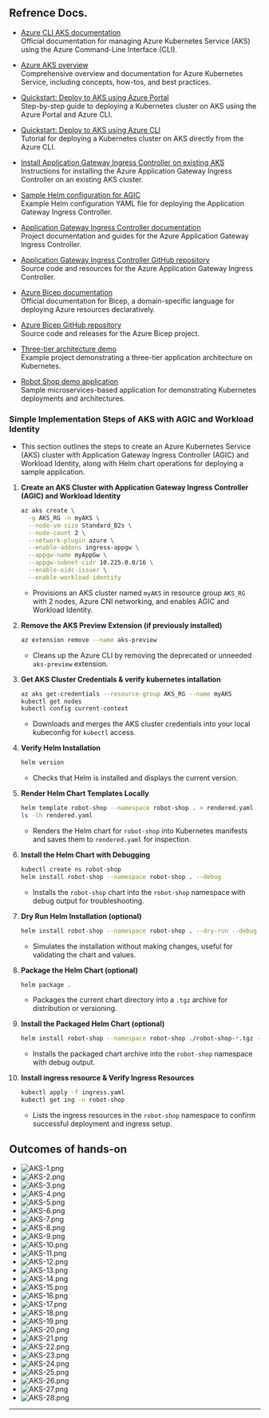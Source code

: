 ## Refrence Docs.
- [Azure CLI AKS documentation](https://learn.microsoft.com/en-us/cli/azure/aks?view=azure-cli-latest)  
    Official documentation for managing Azure Kubernetes Service (AKS) using the Azure Command-Line Interface (CLI).

- [Azure AKS overview](https://learn.microsoft.com/en-us/azure/aks/)  
    Comprehensive overview and documentation for Azure Kubernetes Service, including concepts, how-tos, and best practices.

- [Quickstart: Deploy to AKS using Azure Portal](https://learn.microsoft.com/en-us/azure/aks/learn/quick-kubernetes-deploy-portal?tabs=azure-cli)  
    Step-by-step guide to deploying a Kubernetes cluster on AKS using the Azure Portal and Azure CLI.

- [Quickstart: Deploy to AKS using Azure CLI](https://learn.microsoft.com/en-us/azure/aks/learn/quick-kubernetes-deploy-cli)  
    Tutorial for deploying a Kubernetes cluster on AKS directly from the Azure CLI.

- [Install Application Gateway Ingress Controller on existing AKS](https://learn.microsoft.com/en-us/azure/application-gateway/ingress-controller-install-existing)  
    Instructions for installing the Azure Application Gateway Ingress Controller on an existing AKS cluster.

- [Sample Helm configuration for AGIC](https://raw.githubusercontent.com/Azure/application-gateway-kubernetes-ingress/master/docs/examples/sample-helm-config.yaml)  
    Example Helm configuration YAML file for deploying the Application Gateway Ingress Controller.

- [Application Gateway Ingress Controller documentation](https://azure.github.io/application-gateway-kubernetes-ingress/)  
    Project documentation and guides for the Azure Application Gateway Ingress Controller.

- [Application Gateway Ingress Controller GitHub repository](https://github.com/Azure/application-gateway-kubernetes-ingress)  
    Source code and resources for the Azure Application Gateway Ingress Controller.

- [Azure Bicep documentation](https://learn.microsoft.com/en-us/azure/azure-resource-manager/bicep/)  
    Official documentation for Bicep, a domain-specific language for deploying Azure resources declaratively.

- [Azure Bicep GitHub repository](https://github.com/Azure/bicep)  
    Source code and releases for the Azure Bicep project.

- [Three-tier architecture demo](https://github.com/iam-veeramalla/three-tier-architecture-demo)  
    Example project demonstrating a three-tier application architecture on Kubernetes.

- [Robot Shop demo application](https://github.com/khannashiv/robot-shop)  
    Sample microservices-based application for demonstrating Kubernetes deployments and architectures.


### Simple Implementation Steps of AKS with AGIC and Workload Identity

- This section outlines the steps to create an Azure Kubernetes Service (AKS) cluster with Application Gateway Ingress Controller (AGIC) and Workload Identity, along with Helm chart operations for deploying a sample application.

1. **Create an AKS Cluster with Application Gateway Ingress Controller (AGIC) and Workload Identity**
    ```sh
    az aks create \
      -g AKS_RG -n myAKS \
      --node-vm-size Standard_B2s \
      --node-count 2 \
      --network-plugin azure \
      --enable-addons ingress-appgw \
      --appgw-name myAppGw \
      --appgw-subnet-cidr 10.225.0.0/16 \
      --enable-oidc-issuer \
      --enable-workload-identity
    ```
    - Provisions an AKS cluster named `myAKS` in resource group `AKS_RG` with 2 nodes, Azure CNI networking, and enables AGIC and Workload Identity.

2. **Remove the AKS Preview Extension (if previously installed)**
    ```sh
    az extension remove --name aks-preview
    ```
    - Cleans up the Azure CLI by removing the deprecated or unneeded `aks-preview` extension.

3. **Get AKS Cluster Credentials & verify kubernetes intallation**
    ```sh
    az aks get-credentials --resource-group AKS_RG --name myAKS
    kubectl get nodes
    kubectl config current-context
    ```
    - Downloads and merges the AKS cluster credentials into your local kubeconfig for `kubectl` access.

4. **Verify Helm Installation**
    ```sh
    helm version
    ```
    - Checks that Helm is installed and displays the current version.

5. **Render Helm Chart Templates Locally**
    ```sh
    helm template robot-shop --namespace robot-shop . > rendered.yaml
    ls -lh rendered.yaml
    ```
    - Renders the Helm chart for `robot-shop` into Kubernetes manifests and saves them to `rendered.yaml` for inspection.

<!--
    ** Meaning of the above command **
        - Renders the Helm templates in the current directory (.).
        - Uses the release name robot-shop and namespace robot-shop.
        - Produces a complete Kubernetes manifest YAML (but does not apply it to the cluster).
        - Outputs all manifests into rendered.yaml (which you can inspect or apply manually with kubectl apply -f).
        - In this example i.e. helm template robot-shop --namespace robot-shop .
            - robot-shop after template → is the Helm release name, not the chart name.
            - Example : Chart.yaml
                name: awesome-service
                version: 1.0.0
            - We can run: helm template my-release-name --namespace staging ./awesome-service/
                my-release-name = Helm release name (your label for the deployment)awesome-service = actual chart name from Chart.yaml
            - We can use any release name — it doesn’t need to match the chart name.
            - helm template robot-shop --namespace robot-shop .
               -- robot-shop is the release name
               -- Chart name is taken from Chart.yaml (in your case, likely also robot-shop, but it doesn’t have to be)             
-->

6. **Install the Helm Chart with Debugging**
    ```sh
    kubectl create ns robot-shop
    helm install robot-shop --namespace robot-shop . --debug
    ```
    - Installs the `robot-shop` chart into the `robot-shop` namespace with debug output for troubleshooting.

7. **Dry Run Helm Installation (optional)**
    ```sh
    helm install robot-shop --namespace robot-shop . --dry-run --debug
    ```
    - Simulates the installation without making changes, useful for validating the chart and values.

8. **Package the Helm Chart (optional)**
    ```sh
    helm package .
    ```
    - Packages the current chart directory into a `.tgz` archive for distribution or versioning.

9. **Install the Packaged Helm Chart (optional)**
    ```sh
    helm install robot-shop --namespace robot-shop ./robot-shop-*.tgz --debug
    ```
    - Installs the packaged chart archive into the `robot-shop` namespace with debug output.

10. **Install ingress resource & Verify Ingress Resources**
     ```sh
     kubectl apply -f ingress.yaml
     kubectl get ing -n robot-shop
     ```
     - Lists the ingress resources in the `robot-shop` namespace to confirm successful deployment and ingress setup.

## Outcomes of hands-on
- ![AKS-1.png](./Images/AKS-1.png)
- ![AKS-2.png](./Images/AKS-2.png)
- ![AKS-3.png](./Images/AKS-3.png)
- ![AKS-4.png](./Images/AKS-4.png)
- ![AKS-5.png](./Images/AKS-5.png)
- ![AKS-6.png](./Images/AKS-6.png)
- ![AKS-7.png](./Images/AKS-7.png)
- ![AKS-8.png](./Images/AKS-8.png)
- ![AKS-9.png](./Images/AKS-9.png)
- ![AKS-10.png](./Images/AKS-10.png)
- ![AKS-11.png](./Images/AKS-11.png)
- ![AKS-12.png](./Images/AKS-12.png)
- ![AKS-13.png](./Images/AKS-13.png)
- ![AKS-14.png](./Images/AKS-14.png)
- ![AKS-15.png](./Images/AKS-15.png)
- ![AKS-16.png](./Images/AKS-16.png)
- ![AKS-17.png](./Images/AKS-17.png)
- ![AKS-18.png](./Images/AKS-18.png)
- ![AKS-19.png](./Images/AKS-19.png)
- ![AKS-20.png](./Images/AKS-20.png)
- ![AKS-21.png](./Images/AKS-21.png)
- ![AKS-22.png](./Images/AKS-22.png)
- ![AKS-23.png](./Images/AKS-23.png)
- ![AKS-24.png](./Images/AKS-24.png)
- ![AKS-25.png](./Images/AKS-25.png)
- ![AKS-26.png](./Images/AKS-26.png)
- ![AKS-27.png](./Images/AKS-27.png)
- ![AKS-28.png](./Images/AKS-28.png)

---